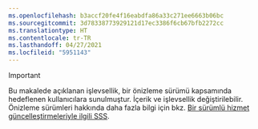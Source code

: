 ```yaml
---
ms.openlocfilehash: b3accf20fe4f16eabdfa86a33c271ee6663b06bc
ms.sourcegitcommit: 3d78338773929121d17ec3386f6cb67bfb2272cc
ms.translationtype: HT
ms.contentlocale: tr-TR
ms.lasthandoff: 04/27/2021
ms.locfileid: "5951143"
---
```

> [!IMPORTANT]
> Bu makalede açıklanan işlevsellik, bir önizleme sürümü kapsamında hedeflenen kullanıcılara sunulmuştur. İçerik ve işlevsellik değiştirilebilir. Önizleme sürümleri hakkında daha fazla bilgi için bkz. [Bir sürümlü hizmet güncelleştirmeleriyle ilgili SSS](/dynamics365/unified-operations/fin-and-ops/get-started/one-version).